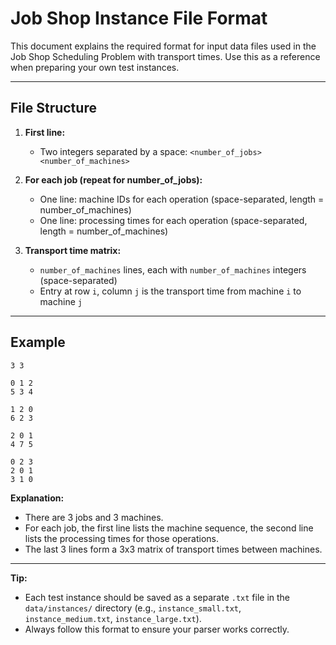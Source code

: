 # Job Shop Instance File Format

This document explains the required format for input data files used in the Job Shop Scheduling Problem with transport times. Use this as a reference when preparing your own test instances.

***

## File Structure

1. **First line:**
   - Two integers separated by a space: `<number_of_jobs> <number_of_machines>`

2. **For each job (repeat for number_of_jobs):**
   - One line: machine IDs for each operation (space-separated, length = number_of_machines)
   - One line: processing times for each operation (space-separated, length = number_of_machines)

3. **Transport time matrix:**
   - `number_of_machines` lines, each with `number_of_machines` integers (space-separated)
   - Entry at row `i`, column `j` is the transport time from machine `i` to machine `j`

***

## Example

```
3 3

0 1 2
5 3 4

1 2 0
6 2 3

2 0 1
4 7 5

0 2 3
2 0 1
3 1 0
```

**Explanation:**
- There are 3 jobs and 3 machines.
- For each job, the first line lists the machine sequence, the second line lists the processing times for those operations.
- The last 3 lines form a 3x3 matrix of transport times between machines.

***

**Tip:**
- Each test instance should be saved as a separate `.txt` file in the `data/instances/` directory (e.g., `instance_small.txt`, `instance_medium.txt`, `instance_large.txt`).
- Always follow this format to ensure your parser works correctly.